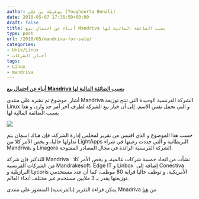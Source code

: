 ```yaml
---
author: يوغرطة بن علي (Youghourta Benali)
date: 2010-05-07 17:36:50+00:00
draft: false
title: أنباء عن احتمال بيع Mandriva بسبب الضائقة المالية لها
type: post
url: /2010/05/mandriva-for-sale/
categories:
- Unix/Linux
- أخبار الشركات
tags:
- Linux
- mandriva
---
```


[**أنباء عن احتمال بيع Mandriva بسبب الضائقة المالية لها**](http://www.it-scoop.com/2010/05/mandriva-for-sale/)


أشار  موضوع تم نشره على منتدى Mandriva الشركة الفرنسية الوحيدة التي تنتج توزيعة Linux و التي تحمل نفس الاسم، إلى أن خيار بيع الشركة لطرف آخر أمر جد وارد، و هذا بسبب الضائقة المالية لها

[![](http://www.it-scoop.com/wp-content/uploads/2009/11/mandrivalogo.jpg)
](http://www.it-scoop.com/2010/05/mandriva-for-sale/)

حسب هذا الموضوع و الذي اقتبس من تقرير لمجلس إدارة الشركة، فإن هناك اسمان يتم تداولها حاليا، و يخص الأمر كلا من LightApps البريطانية و التي جددت رغبتها في شراء Mandriva، و Linagora الشركة الفرنسية الرائدة في مجال المصادر المفتوحة.

للتذكير فإن شركة Mandriva   نشأت من اتحاد خمسة شركات عالمية، و يخص الأمر كلا من الشركات الفرنسية Mandrakesoft، Edge IT و Linbox  إضافة إلى Conectiva البرازيلية و Lycoris الأمريكية، و توظف حاليا قرابة 80 موظف، كما أن عدد مستخدمي توزيعتها يقدر بـ 3 ملايين مستخدم عبر مختلف أنحاء العالم.

يمكن قراءة التقرير (بالفرنسية) المنشور على منتدى Mnadriva من [هنا](http://forum.mandriva.com/viewtopic.php?t=127830)
